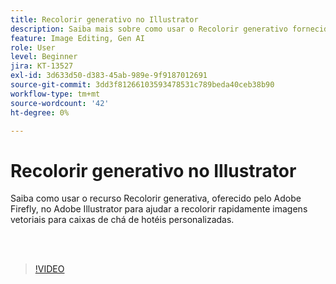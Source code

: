 ```yaml
---
title: Recolorir generativo no Illustrator
description: Saiba mais sobre como usar o Recolorir generativo fornecido pelo Adobe Firefly
feature: Image Editing, Gen AI
role: User
level: Beginner
jira: KT-13527
exl-id: 3d633d50-d383-45ab-989e-9f9187012691
source-git-commit: 3dd3f81266103593478531c789beda40ceb38b90
workflow-type: tm+mt
source-wordcount: '42'
ht-degree: 0%

---
```


# Recolorir generativo no Illustrator

Saiba como usar o recurso Recolorir generativa, oferecido pelo Adobe Firefly, no Adobe Illustrator para ajudar a recolorir rapidamente imagens vetoriais para caixas de chá de hotéis personalizadas.

<br> 

>[!VIDEO](https://video.tv.adobe.com/v/3442072?quality=12&learn=on&hidetitle=true&captions=por_br)
